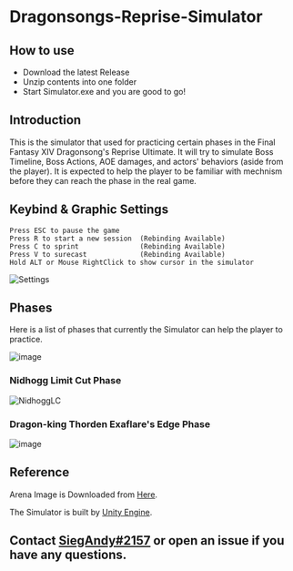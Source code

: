 # Dragonsongs-Reprise-Simulator

## How to use

- Download the latest Release
- Unzip contents into one folder
- Start Simulator.exe and you are good to go!

## Introduction

This is the simulator that used for practicing certain phases in the Final Fantasy XIV Dragonsong's Reprise Ultimate. It will try to simulate Boss Timeline, Boss Actions, AOE damages, and actors' behaviors (aside from the player). It is expected to help the player to be familiar with mechnism before they can reach the phase in the real game.

## Keybind & Graphic Settings
```
Press ESC to pause the game
Press R to start a new session  (Rebinding Available)
Press C to sprint               (Rebinding Available)
Press V to surecast             (Rebinding Available)
Hold ALT or Mouse RightClick to show cursor in the simulator
```
![Settings](https://user-images.githubusercontent.com/86433624/232982307-68adf70c-1993-4690-951f-2fa390fc4d4f.png)

## Phases

Here is a list of phases that currently the Simulator can help the player to practice.

![image](https://user-images.githubusercontent.com/86433624/174454634-1e370167-61f4-45f3-87ef-afaa45bde31b.png)

### Nidhogg Limit Cut Phase
![NidhoggLC](https://user-images.githubusercontent.com/86433624/232983511-aad2a9f6-3993-4c5c-82ae-f982f1b37e96.png)

### Dragon-king Thorden Exaflare's Edge Phase
![image](https://user-images.githubusercontent.com/86433624/174454655-3e66fb96-c5f4-497e-b159-fcb8dd0890c4.png)

## Reference

Arena Image is Downloaded from [Here](https://github.com/kotarou3/ffxiv-arena-images).

The Simulator is built by [Unity Engine](https://unity.com/).

## Contact [SiegAndy#2157](https://discordapp.com/users/483897747137626116) or open an issue if you have any questions.
